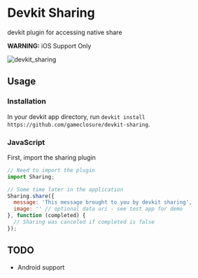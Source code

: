 Devkit Sharing
==============

devkit plugin for accessing native share

**WARNING:** iOS Support Only

![devkit_sharing](https://cloud.githubusercontent.com/assets/4285147/6118630/76cadad8-b074-11e4-9c87-cb76b792e341.png)

## Usage

### Installation

In your devkit app directory, run
`devkit install https://github.com/gameclosure/devkit-sharing`.

### JavaScript

First, import the sharing plugin

```js
// Need to import the plugin
import Sharing;

// Some time later in the application
Sharing.share({
  message: 'This message brought to you by devkit sharing',
  image: '' // optional data uri - see test app for demo
}, function (completed) {
  // Sharing was canceled if completed is false
});
```

## TODO

- Android support
